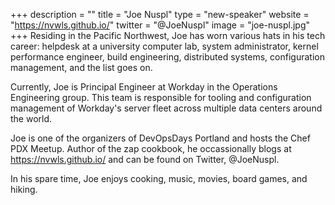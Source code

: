 +++
description = ""
title = "Joe Nuspl"
type = "new-speaker"
website = "https://nvwls.github.io/"
twitter = "@JoeNuspl"
image = "joe-nuspl.jpg"
+++
Residing in the Pacific Northwest, Joe has worn various hats in his tech career: helpdesk at a university computer lab, system administrator, kernel performance engineer, build engineering, distributed systems, configuration management, and the list goes on.

Currently, Joe is Principal Engineer at Workday in the Operations Engineering group. This team is responsible for tooling and configuration management of Workday's server fleet across multiple data centers around the world.

Joe is one of the organizers of DevOpsDays Portland and hosts the Chef PDX Meetup. Author of the zap cookbook, he occassionally blogs at https://nvwls.github.io/ and can be found on Twitter, @JoeNuspl.

In his spare time, Joe enjoys cooking, music, movies, board games, and hiking.